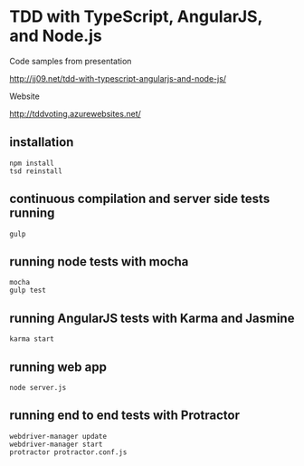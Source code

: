 # TDD with TypeScript, AngularJS, and Node.js

Code samples from presentation 

http://jj09.net/tdd-with-typescript-angularjs-and-node-js/

Website

http://tddvoting.azurewebsites.net/

## installation

    npm install
    tsd reinstall

## continuous compilation and server side tests running

    gulp

## running node tests with mocha

    mocha
    gulp test
    
## running AngularJS tests with Karma and Jasmine

    karma start
    
## running web app

    node server.js
    
## running end to end tests with Protractor

    webdriver-manager update 
    webdriver-manager start
    protractor protractor.conf.js